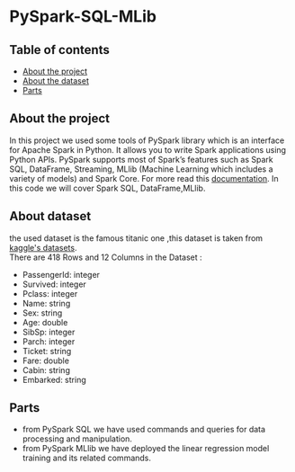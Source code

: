 # PySpark-SQL-MLib

## Table of contents
* [About the project](#About-the-project)
* [About the dataset](#About-the-dataset)
* [Parts](#Parts)



## About the project
In this project we used some tools of PySpark library which is an interface for Apache Spark in Python. 
It  allows you to write Spark applications using Python APIs. 
PySpark supports most of Spark’s features such as Spark SQL, DataFrame, Streaming,
MLlib (Machine Learning which includes a variety of models) and Spark Core. For more read this [documentation](https://spark.apache.org/docs/latest/api/python/).
In this code we will cover Spark SQL, DataFrame,MLlib.

## About dataset

the used dataset is the famous titanic one ,this dataset is taken from [kaggle's datasets](https://www.kaggle.com/datasets/brendan45774/test-file?resource=download).  
There are 418 Rows and 12 Columns in the Dataset :
 * PassengerId: integer 
 * Survived: integer 
 *  Pclass: integer 
 *  Name: string 
 * Sex: string 
 * Age: double 
 *  SibSp: integer 
 * Parch: integer 
 * Ticket: string 
 * Fare: double 
 * Cabin: string 
 * Embarked: string 


## Parts
* from PySpark SQL we have used commands and queries for data processing and manipulation.
* from PySpark MLlib  we have deployed the linear regression model training and its related commands.
